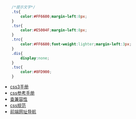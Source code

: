 ```css
    /*提示文字*/
    .ts{
        color:#FF6600;margin-left:8px;
    }
    .tsr{
        color:#E5004F;margin-left:8px;
    }
    .trc{
        color:#FF6600;font-weight:lighter;margin-left:3px;
    }
    .dis{
        display:none;
    }
    .tsc{
        color:#8FD900;
    }
```

* [css3手册](http://www.divcss5.com/css3/)
* [css参考手册](http://css.doyoe.com/)
* [查兼容性](caniuse.com)
* [css规范](http://alloyteam.github.io/code-guide/#css-syntax)
* [前端网址导航](http://whycss.com/)
